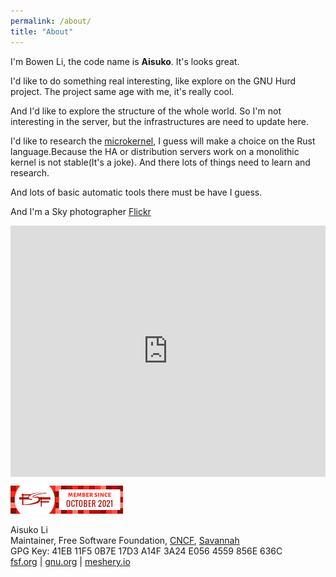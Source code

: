 ```yaml
---
permalink: /about/
title: "About"
---
```


I'm Bowen Li, the code name is **Aisuko**. It's looks great.


I'd like to do something real interesting, like explore on the GNU Hurd project. The project same age with me, it's really cool.

And I'd like to explore the structure of the whole world. So I'm not interesting in the server, but the infrastructures are need to update here.

I'd like to research the [microkernel](https://dev.to/aisuko/the-concepts-of-microkernel-3i08), I guess will make a choice on the Rust language.Because the HA or distribution servers work on a monolithic kernel is not stable(It's a joke). And there lots of things need to learn and research.

And lots of basic automatic tools there must be have I guess.

And I'm a Sky photographer [Flickr](https://flickr.com/people/aisukoli/)


<div id="freedom-iframe-container" style="position: relative; padding-top: calc(60% + 100px); width: 100%;">
<iframe src="https://www.fsf.org/videos/escape-to-freedom/" scrolling="no" style="overflow: hidden; margin: 0; border: 0 none; display: block; position: absolute; width: 100%; height: 100%; top: 0;"></iframe>
</div>
<script>
// @license magnet:?xt=urn:btih:1f739d935676111cfff4b4693e3816e664797050&dn;=gpl-3.0.txt GPL-3.0-or-later
window.onmessage = function (e) { if (e.data.hasOwnProperty("freedom-iframe-height")) { document.getElementById('freedom-iframe-container').style.height=`${e.data["freedom-iframe-height"]}px`;  document.getElementById('freedom-iframe-container').style["padding-top"]="unset";} };
// @license-end
</script>



![fsf member](../assets/images/5569169.png)

Aisuko Li  
Maintainer, Free Software Foundation, [CNCF](https://community.cncf.io/u/mbkrge/#/about), [Savannah](https://savannah.nongnu.org/users/aisuko)  
GPG Key: 41EB 11F5 0B7E 17D3 A14F 3A24 E056 4559 856E 636C   
[fsf.org](https://fsf.org) | [gnu.org](https://gnu.org) | [meshery.io](https://meshery.io)

